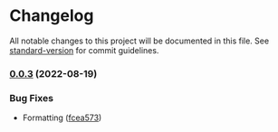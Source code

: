# Changelog

All notable changes to this project will be documented in this file. See [standard-version](https://github.com/conventional-changelog/standard-version) for commit guidelines.

### [0.0.3](https://github.com/christopher-caldwell/durable-parse-float/compare/v0.0.2...v0.0.3) (2022-08-19)


### Bug Fixes

* Formatting ([fcea573](https://github.com/christopher-caldwell/durable-parse-float/commit/fcea573eabdedde312a51f9ef14241d2ca9f53ce))
